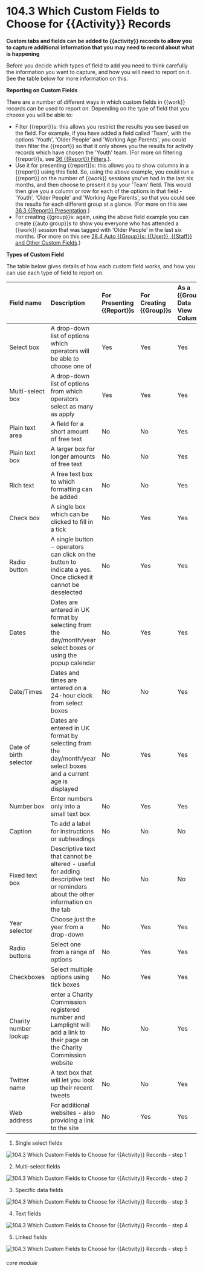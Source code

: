 # 104.3 Which Custom Fields to Choose for {{Activity}} Records

**Custom tabs and fields can be added to {{activity}} records to allow you to capture additional information that you may need to record about what is happening**

Before you decide which types of field to add you need to think carefully the information you want to capture, and how you will need to report on it. See the table below for more information on this.

**Reporting on Custom Fields**

There are a number of different ways in which custom fields in {{work}} records can be used to report on. Depending on the type of field that you choose you will be able to:

- Filter {{report}}s: this allows you restrict the results you see based on the field. For example, if you have added a field called 'Team', with the options 'Youth', 'Older People' and 'Working Age Parents', you could then filter the {{report}} so that it only shows you the results for activity records which have chosen the 'Youth' team. (For more on filtering {{report}}s, see [36 {{Report}} Filters](/help/index/p/36).).
- Use it for presenting {{report}}s: this allows you to show columns in a {{report}} using this field. So, using the above example, you could run a {{report}} on the number of {{work}} sessions you've had in the last six months, and then choose to present it by your 'Team' field. This would then give you a column or row for each of the options in that field - 'Youth', 'Older People' and 'Working Age Parents', so that you could see the results for each different group at a glance. (For more on this see [36.3 {{Report}} Presentation](/help/index/36.3).)
- For creating {{group}}s: again, using the above field example you can create {{auto group}}s to show you everyone who has attended a {{work}} session that was tagged with 'Older People' in the last six months. (For more on this see [28.4 Auto {{Group}}s: {{User}}, {{Staff}} and Other Custom Fields](/help/index/p/28.4).)

**Types of Custom Field**

The table below gives details of how each custom field works, and how you can use each type of field to report on. 

| Field name | Description | For Presenting {{Report}}s | For Creating {{Group}}s | As a {{Group}} Data View Column | 
| :--------- | :---------- | :--------------------- | :---------------------- | :------------------------------ | 
| Select box | A drop-down list of options which operators will be able to choose one of | Yes | Yes | Yes |
| Multi-select box | A drop-down list of options from which operators select as many as apply | Yes | Yes | Yes | 
| Plain text area | A field for a short amount of free text | No | No | Yes | 
| Plain text box | A larger box for longer amounts of free text | No | No | Yes | 
| Rich text | A free text box to which formatting can be added | No | No |Yes |
| Check box | A single box which can be clicked to fill in a tick | No | Yes | Yes | 
| Radio button | A single button - operators can click on the button to indicate a yes. Once clicked it cannot be deselected | No | Yes | Yes | 
| Dates | Dates are entered in UK format by selecting from the day/month/year select boxes or using the popup calendar | No | Yes | Yes |
| Date/Times | Dates and times are entered on a 24-hour clock from select boxes | No | No | Yes | 
|Date of birth selector | Dates are entered in UK format by selecting from the day/month/year select boxes and a current age is displayed | No | Yes | Yes | 
| Number box | Enter numbers only into a small text box | No | Yes | Yes | 
| Caption | To add a label for instructions or subheadings | No | No | No | 
| Fixed text box | Descriptive text that cannot be altered - useful for adding descriptive text or reminders about the other information on the tab | No | No | No |
| Year selector | Choose just the year from a drop-down | No | Yes | Yes |
| Radio buttons | Select one from a range of options | No | Yes | Yes |
| Checkboxes | Select multiple options using tick boxes | No | Yes | Yes | 
| Charity number lookup | enter a Charity Commission registered number and Lamplight will add a link to their page on the Charity Commission website | No | No | Yes | 
| Twitter name | A text box that will let you look up their recent tweets | No | No | Yes | 
| Web address | For additional websites - also providing a link to the site | No | Yes | Yes | 


1. Single select fields

![104.3 Which Custom Fields to Choose for {{Activity}} Records - step 1](104.3_Which_Custom_Fields_to_Choose_for_Activity_Records_im_1.png)

2. Multi-select fields

![104.3 Which Custom Fields to Choose for {{Activity}} Records - step 2](104.3_Which_Custom_Fields_to_Choose_for_Activity_Records_im_2.png)

3. Specific data fields

![104.3 Which Custom Fields to Choose for {{Activity}} Records - step 3](104.3_Which_Custom_Fields_to_Choose_for_Activity_Records_im_3.png)

4. Text fields

![104.3 Which Custom Fields to Choose for {{Activity}} Records - step 4](104.3_Which_Custom_Fields_to_Choose_for_Activity_Records_im_4.png)

5. Linked fields

![104.3 Which Custom Fields to Choose for {{Activity}} Records - step 5](104.3_Which_Custom_Fields_to_Choose_for_Activity_Records_im_5.png)



###### core module
